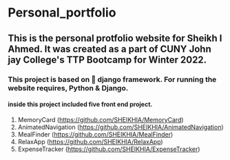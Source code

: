 # Personal_portfolio 

## This is the personal protfolio website for Sheikh I Ahmed. It was created as a part of CUNY John jay College's TTP Bootcamp for Winter 2022.

### This project is based on  :snake:  django framework. For running the website requires, Python & Django.

#### inside this project included five front end project.  
1. MemoryCard (https://github.com/SHEIKHIA/MemoryCard)
2. AnimatedNavigation (https://github.com/SHEIKHIA/AnimatedNavigation)
3. MealFinder (https://github.com/SHEIKHIA/MealFinder)
4. RelaxApp (https://github.com/SHEIKHIA/RelaxApp)
5. ExpenseTracker (https://github.com/SHEIKHIA/ExpenseTracker)

